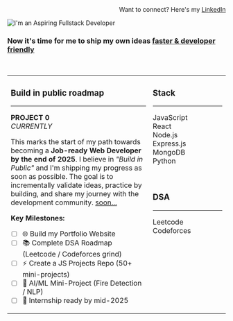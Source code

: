 <div align="right">
Want to connect? Here's my <a href="https://linkedin.com/in/YOUR_LINKEDIN">LinkedIn</a>
</div>

<p align="left">
  <img src="https://readme-typing-svg.herokuapp.com?font=Fira+Code&weight=600&size=40&duration=4000&pause=1000&color=F7F7F7&background=00000000&width=600&lines=I'm+an+%3CAspiring%2FFullstack%2FDeveloper%3E;on+a+journey+to+build;products+that+are+%3Cfast+%26+reliable%3E" alt="I'm an Aspiring Fullstack Developer" />
</p>

<h3>
Now it's time for me to ship my own ideas <a href="https://github.com/YOUR_USERNAME">faster & developer friendly</a>
</h3>

<br>

<table>
<tr>
<td valign="top" width="65%">

### Build in public roadmap
---
**PROJECT 0** <br>
*CURRENTLY*

This marks the start of my path towards becoming a **Job-ready Web Developer by the end of 2025**. I believe in *"Build in Public"* and I'm shipping my progress as soon as possible. The goal is to incrementally validate ideas, practice by building, and share my journey with the development community. [soon...](https://github.com/YOUR_USERNAME)

**Key Milestones:**
- [ ] 🌐 Build my Portfolio Website
- [ ] 📚 Complete DSA Roadmap (Leetcode / Codeforces grind)
- [ ] ⚡ Create a JS Projects Repo (50+ mini-projects)
- [ ] 🤖 AI/ML Mini-Project (Fire Detection / NLP)
- [ ] 💼 Internship ready by mid-2025

</td>
<td valign="top" width="35%">

### Stack
---
JavaScript <br>
React <br>
Node.js <br>
Express.js <br>
MongoDB <br>
Python

<br>

### DSA
---
Leetcode <br>
Codeforces

</td>
</tr>
</table>
